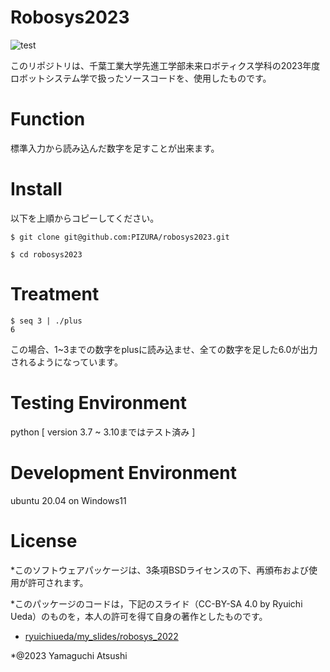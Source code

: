 # Robosys2023
![test](https://github.com/PIZURA/robosys2023/actions/workflows/test.yml/badge.svg)

このリポジトリは、千葉工業大学先進工学部未来ロボティクス学科の2023年度ロボットシステム学で扱ったソースコードを、使用したものです。


# Function
標準入力から読み込んだ数字を足すことが出来ます。


# Install
以下を上順からコピーしてください。
```
$ git clone git@github.com:PIZURA/robosys2023.git
```

```
$ cd robosys2023
```


# Treatment
```
$ seq 3 | ./plus
6
```
この場合、1~3までの数字をplusに読み込ませ、全ての数字を足した6.0が出力されるようになっています。


# Testing Environment
python [ version 3.7 ~ 3.10まではテスト済み ]


# Development Environment
ubuntu 20.04 on Windows11


# License
*このソフトウェアパッケージは、3条項BSDライセンスの下、再頒布および使用が許可されます。

*このパッケージのコードは，下記のスライド（CC-BY-SA 4.0 by Ryuichi Ueda）のものを，本人の許可を得て自身の著作としたものです。

  * [ryuichiueda/my_slides/robosys_2022](https://github.com/ryuichiueda/my_slides/tree/master/robosys_2022)

*@2023 Yamaguchi Atsushi
